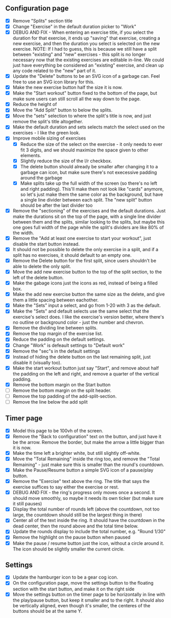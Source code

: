 ## Configuration page

-   [x] Remove "Splits" section title
-   [x] Change "Exercise" in the default duration picker to "Work"
-   [x] DEBUG AND FIX - When entering an exercise title, if you select the
        duration for that exercise, it ends up "saving" that exercise, creating
        a new exercise, and then the duration you select is selected on the new
        exercise. NOTE: If I had to guess, this is because we still have a split
        between "existing" and "new" exercises - this split is no longer
        necessary now that the existing exercises are editable in-line. We could
        just have everything be considered an "existing" exercise, and clean up
        any code related to the "new" part of it.
-   [x] Update the "Delete" buttons to be an SVG icon of a garbage can. Feel
        free to use an SVG icon library for this.
-   [x] Make the new exercise button half the size it is now.
-   [x] Make the "Start workout" button fixed to the bottom of the page, but
        make sure users can still scroll all the way down to the page.
-   [x] Reduce the height of
-   [x] Move the "Add Split" button to below the splits.
-   [x] Move the "sets" selection to where the split's title is now, and just
        remove the split's title altogether.
-   [x] Make the default duration and sets selects match the select used on the
        exercises - I like the green look.
-   [x] Improve mobile sizing of exercises
    -   [x] Reduce the size of the select on the exercise - it only needs to
            ever fit 3 digits, and we should maximize the space given to other
            elements.
    -   [x] Slightly reduce the size of the l/r checkbox.
    -   [x] The delete button should already be smaller after changing it to a
            garbage can icon, but make sure there's not execessive padding
            around the garbage
    -   [x] Make splits take up the full width of the screen (so there's no left
            and right padding). This'll make them not look like "cards" anymore,
            so let's just make them the same color as the background, but have a
            single line divider between each split. The "new split" button
            should be after the last divider too
-   [x] Remove the "sectioning" of the exercises and the default durations. Just
        make the durations sit on the top of the page, with a single line
        divider between them and the splits, similar looking to the splits, but
        maybe this one goes full width of the page while the split's dividers
        are like 80% of the width.
-   [x] Remove the "Add at least one exercise to start your workout", just
        disable the start button instead.
-   [x] It should not be possible to delete the only exercise in a split, and if
        a split has no exercises, it should default to an empty one.
-   [x] Remove the Delete button for the first split, since users shouldn't be
        able to delete the only split.
-   [x] Move the add new exercise button to the top of the split section, to the
        left of the delete button.
-   [x] Make the gabage icons just the icons as red, instead of being a filled
        box.
-   [x] Make the add new exercise button the same size as the delete, and give
        them a little spacing between eachother.
-   [x] Make the "Sets" input a select, and go from 1-20 with 3 as the default.
-   [x] Make the "Sets" and default selects use the same select that the
        exercise's select does. I like the exercise's version better, where
        there's no outline or background color - just the number and chevron.
-   [x] Remove the dividing line between splits.
-   [x] Remove the top margin of the exercise list.
-   [x] Reduce the padding on the default settings.
-   [x] Change "Work" is defeault settings to "Default work"
-   [x] Remove the "sec"s in the default settings
-   [x] Instead of hiding the delete button on the last remaining split, just
        disable it (visually too).
-   [x] Make the start workout button just say "Start", and remove about half
        the padding on the left and right, and remove a quarter of the vertical
        padding.
-   [x] Remove the bottom margin on the Start button
-   [ ] Remove the bottom margin on the split header.
-   [ ] Remove the top padding of the add-split-section.
-   [ ] Remove the line below the add split

## Timer page

-   [x] Model this page to be 100vh of the screen.
-   [x] Remove the "Back to configuration" text on the button, and just have it
        be the arrow. Remove the border, but make the arrow a little bigger than
        it is now.
-   [x] Make the time left a brighter white, but still slightly off-white.
-   [x] Move the "Total Remaining" inside the ring too, and remove the "Total
        Remaining" - just make sure this is smaller than the round's countdown.
-   [x] Make the Pause/Resume button a simple SVG icon of a pause/play button.
-   [x] Remove the "Exercise" text above the ring. The title that says the
        exercise suffices to say either the exercise or rest.
-   [x] DEBUG AND FIX - the ring's progress only moves once a second. It should
        move smoothly, so maybe it needs its own ticker (but make sure it still
        pauses)
-   [x] Display the total number of rounds left (above the countdown, not too
        large, the countdown should still be the largest thing in there)
-   [x] Center all of the text inside the ring. It should have the countdown in
        the dead center, then the round above and the total time below.
-   [x] Update the rounds display to include the total number, e.g. "Round 1/30"
-   [x] Remove the highlight on the pause button when paused
-   [x] Make the pause / resume button just the icon, without a circle around
        it. The icon should be slightly smaller the current circle.

## Settings

-   [x] Update the hamburger icon to be a gear cog icon.
-   [x] On the configuration page, move the settings button to the floating
        section with the start button, and make it on the right side
-   [x] Move the settings button on the timer page to be horizontally in line
        with the play/pause button, but keep it smaller and to the right. It
        should also be vertically aligned, even though it's smaller, the
        centeres of the buttons should be at the same Y.
